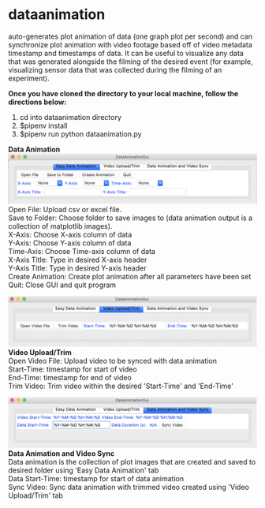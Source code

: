 # dataanimation
auto-generates plot animation of data (one graph plot per second) and can synchronize plot animation with video footage based off of video metadata timestamp and timestamps of data. It can be useful to visualize any data that was generated alongside the filming of the desired event (for example, visualizing sensor data that was collected during the filming of an experiment). 

**Once you have cloned the directory to your local machine, follow the directions below:**
1. cd into dataanimation directory
2. $pipenv install
3. $pipenv run python dataanimation.py

**Data Animation**
![Alt text](https://github.com/thomasmatt88/dataanimation/blob/master/images/Screen%20Shot%202019-12-26%20at%202.02.13%20PM.png)
<br>
Open File: Upload csv or excel file. 
<br>
Save to Folder: Choose folder to save images to (data animation output is a collection of matplotlib images). 
<br>
X-Axis: Choose X-axis column of data
<br>
Y-Axis: Choose Y-axis column of data
<br>
Time-Axis: Choose Time-axis column of data
<br>
X-Axis Title: Type in desired X-axis header
<br>
Y-Axis Title: Type in desired Y-axis header
<br>
Create Animation: Create plot animation after all parameters have been set
<br>
Quit: Close GUI and quit program

![Alt text](https://github.com/thomasmatt88/dataanimation/blob/master/images/Screen%20Shot%202019-12-26%20at%202.04.11%20PM.png)
**Video Upload/Trim**
<br>
Open Video File: Upload video to be synced with data animation
<br>
Start-Time: timestamp for start of video
<br>
End-Time: timestamp for end of video
<br>
Trim Video: Trim video within the desired 'Start-Time' and 'End-Time'

![Alt text](https://github.com/thomasmatt88/dataanimation/blob/master/images/Screen%20Shot%202019-12-26%20at%202.11.09%20PM.png)
**Data Animation and Video Sync**
<br>
Data animation is the collection of plot images that are created and saved to desired folder using 'Easy Data Animation' tab
<br>
Data Start-Time: timestamp for start of data animation
<br>
Sync Video: Sync data animation with trimmed video created using 'Video Upload/Trim' tab
